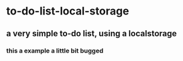 # to-do-list-local-storage
## a very simple to-do list, using a localstorage
### this a example a little bit bugged
